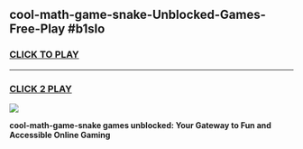 
## cool-math-game-snake-Unblocked-Games-Free-Play #b1slo
<h3>
<a href="https://us.freeplayer.one?title=cool-math-game-snake&ref=9M">CLICK TO PLAY</a></h3>
<hr>

<h3>
<a href="https://us.freeplayer.one?title=cool-math-game-snake&ref=9M">CLICK 2 PLAY</a>
  
</h3>

<a href="https://us.freeplayer.one?title=cool-math-game-snake&ref=9M"><img src="https://clearcache.store/games.png"></a>


**cool-math-game-snake games unblocked: Your Gateway to Fun and Accessible Online Gaming**
